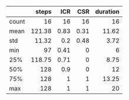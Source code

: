 |       |   steps |   ICR |   CSR |   duration |
|:------|--------:|------:|------:|-----------:|
| count |   16    | 16    | 16    |      16    |
| mean  |  121.38 |  0.83 |  0.31 |      11.62 |
| std   |   11.32 |  0.2  |  0.48 |       3.72 |
| min   |   97    |  0.41 |  0    |       6    |
| 25%   |  118.75 |  0.71 |  0    |       8.75 |
| 50%   |  128    |  0.9  |  0    |      12    |
| 75%   |  128    |  1    |  1    |      13.25 |
| max   |  128    |  1    |  1    |      20    |